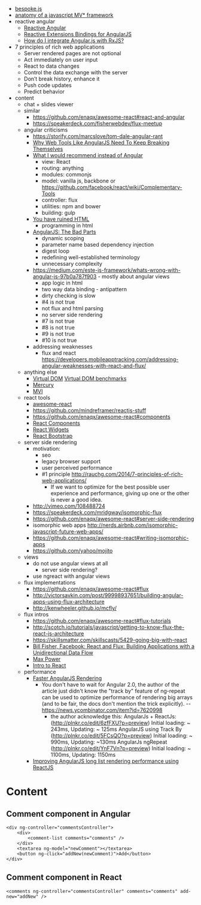 - [bespoke.js](http://markdalgleish.com/projects/bespoke.js/)
- [anatomy of a javascript MV\* framework](http://www.sitepoint.com/anatomy-javascript-mv-framework/)
- reactive angular
  - [Reactive Angular](https://mgonto.github.io/reactive-frontend-talk/)
  - [Reactive Extensions Bindings for AngularJS](https://github.com/Reactive-Extensions/rx.angular.js/)
  - [How do I integrate Angular.js with RxJS?](https://github.com/Reactive-Extensions/RxJS/blob/master/doc/howdoi/angular.md)
- 7 principles of rich web applications
  - Server rendered pages are not optional
  - Act immediately on user input
  - React to data changes
  - Control the data exchange with the server
  - Don’t break history, enhance it
  - Push code updates
  - Predict behavior
- content
  - chat + slides viewer
  - similar
    - https://github.com/enaqx/awesome-react#react-and-angular
    - https://speakerdeck.com/fisherwebdev/flux-meetup
  - angular criticisms
    - https://storify.com/marcslove/tom-dale-angular-rant
    - [Why Web Tools Like AngularJS Need To Keep Breaking Themselves](http://readwrite.com/2014/10/30/angularjs-javascript-framework-web-tools-need-to-break-themselves)
    - [What I would recommend instead of Angular](https://medium.com/este-js-framework/what-i-would-recommend-instead-of-angular-js-62b057d8a9e)
      - view: React
      - routing: anything
      - modules: commonjs
      - model: vanilla js, backbone or https://github.com/facebook/react/wiki/Complementary-Tools
      - controller: flux
      - utilities: npm and bower
      - building: gulp
    - [You have ruined HTML](http://blog.dantup.com/2014/08/you-have-ruined-html/)
      - programming in html
    - [AngularJS: The Bad Parts](http://larseidnes.com/2014/11/05/angularjs-the-bad-parts/)
      - dynamic scoping
      - parameter name based dependency injection
      - digest loop
      - redefining well-established terminology
      - unnecessary complexity
    - https://medium.com/este-js-framework/whats-wrong-with-angular-js-97b0a787f903 - mostly about angular views
      - app logic in html
      - two way data binding - antipattern
      - dirty checking is slow
      - #4 is not true
      - not flux and html parsing
      - no server side rendering
      - #7 is not true
      - #8 is not true
      - #9 is not true
      - #10 is not true
    - addressing weaknesses
      - flux and react https://developers.mobileapptracking.com/addressing-angular-weaknesses-with-react-and-flux/
  - anything else
    - [Virtual DOM](https://github.com/Matt-Esch/virtual-dom) [Virtual DOM benchmarks](http://elm-lang.org/blog/Blazing-Fast-Html.elm)
    - [Mercury](https://github.com/Raynos/mercury)
    - [MVI](http://futurice.com/blog/reactive-mvc-and-the-virtual-dom)
  - react tools
    - [awesome-react](https://github.com/enaqx/awesome-react)
    - https://github.com/mindreframer/reactjs-stuff
    - https://github.com/enaqx/awesome-react#components
    - [React Components](http://react-components.com)
    - [React Widgets](http://jquense.github.io/react-widgets/docs/)
    - [React Bootstrap](http://react-bootstrap.github.io/)
  - server side rendering
    - motivation:
      - seo
      - legacy browser support
      - user perceived performance
      - #1 principle http://rauchg.com/2014/7-principles-of-rich-web-applications/
        - If we want to optimize for the best possible user experience and performance, giving up one or the other is never a good idea.
    - http://vimeo.com/108488724
    - https://speakerdeck.com/mridgway/isomorphic-flux
    - https://github.com/enaqx/awesome-react#server-side-rendering
    - isomorphic web apps http://nerds.airbnb.com/isomorphic-javascript-future-web-apps/
    - https://github.com/enaqx/awesome-react#writing-isomorphic-apps
    - https://github.com/yahoo/mojito
  - views
    - do not use angular views at all
      - server side rendering?
    - use ngreact with angular views
  - flux implementations
    - https://github.com/enaqx/awesome-react#flux
    - http://victorsavkin.com/post/99998937651/building-angular-apps-using-flux-architecture
    - http://kenwheeler.github.io/mcfly/
  - flux intros
    - https://github.com/enaqx/awesome-react#flux-tutorials
    - http://scotch.io/tutorials/javascript/getting-to-know-flux-the-react-js-architecture
    - https://skillsmatter.com/skillscasts/5429-going-big-with-react
    - [Bill Fisher, Facebook: React and Flux: Building Applications with a Unidirectional Data Flow](https://www.youtube.com/watch?v=i__969noyAM)
    - [Max Power](https://www.youtube.com/watch?v=N-btzvTo4Zs)
    - [Intro to React](https://jakut.is/files/intro-to-react/)
  - performance
    - [Faster AngularJS Rendering](http://www.williambrownstreet.net/blog/2014/04/faster-angularjs-rendering-angularjs-and-reactjs/)
      - You don't have to wait for Angular 2.0, the author of the article just didn't know the "track by" feature of ng-repeat can be used to optimize performance of rendering big arrays (and to be fair, the docs don't mention the trick explicitly). -- https://news.ycombinator.com/item?id=7620998
        - the author acknowledge this:
            AngularJs + ReactJs: (http://plnkr.co/edit/6zfFXU?p=preview) Initial loading: ~ 243ms, Updating: ~ 125ms
            AngularJS using Track By (http://plnkr.co/edit/5FCsQO?p=preview) Initial loading: ~ 990ms, Updating: ~130ms
            AngularJs ngRepeat (http://plnkr.co/edit/YnF7Vn?p=preview) Initial loading: ~ 1100ms, Updating: 1150ms
    - [Improving AngularJS long list rendering performance using ReactJS](http://www.mono-software.com/blog/post/Mono/242/Improving-AngularJS-long-list-rendering-performance-using-ReactJS/)




# Content

## Comment component in Angular

    <div ng-controller="commentsController">
        <div>
            <comment-list comments="comments" />
        </div>
        <textarea ng-model="newComment"></textarea>
        <button ng-click="addNew(newComment)">Add</button>
    </div>

## Comment component in React

    <comments ng-controller="commentsController" comments="comments" add-new="addNew" />
